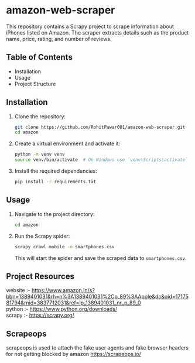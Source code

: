 # amazon-web-scraper



This repository contains a Scrapy project to scrape information about iPhones listed on Amazon. The scraper extracts details such as the product name, price, rating, and number of reviews.

## Table of Contents

- Installation
- Usage
- Project Structure


## Installation

1. Clone the repository:
    ```bash
    git clone https://github.com/RohitPawar001/amazon-web-scraper.git
    cd amazon
    ```

2. Create a virtual environment and activate it:
    ```bash
    python -m venv venv
    source venv/bin/activate  # On Windows use `venv\Scripts\activate`
    ```

3. Install the required dependencies:
    ```bash
    pip install -r requirements.txt
    ```

## Usage

1. Navigate to the project directory:
    ```bash
    cd amazon
    ```

2. Run the Scrapy spider:
    ```bash
    scrapy crawl mobile -o smartphones.csv
    ```

   This will start the spider and save the scraped data to `smartphones.csv`.

## Project Resources
website :-  https://www.amazon.in/s?bbn=1389401031&rh=n%3A1389401031%2Cp_89%3AApple&dc&qid=1717581794&rnid=3837712031&ref=lp_1389401031_nr_p_89_0
<br>
python :- https://www.python.org/downloads/
<br>
scrapy :- https://scrapy.org/

## Scrapeops 
  scrapeops is used to attach the fake user agents and fake browser headers for not getting blocked by amazon https://scrapeops.io/



